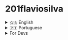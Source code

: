 # 201flaviosilva

<!-- ------ -->
<details>
  <summary>🇬🇧 English </summary>

## Description

On this website I make a presentation of my life

 - Professional experience and a biography ;
 - Some of the main projects;
 - My social networks;

## Project

- [Play](https://201flaviosilva.github.io/);
- [Bugs](https://github.com/201flaviosilva/201flaviosilva.github.io/issues);

## More
[You can check more about me here](https://github.com/201flaviosilva/201flaviosilva);

</details>

<!-- ------ -->
<details>
  <summary>🇵🇹 Portuguese </summary>

## Descrição

Neste site eu faço uma apresetação da minha vida:
 - Experiencia profissional e uma biografia;
 - Alguns dos principais projetos;
 - As minhas redes sociais;

## Projeto

- [Jogar](https://201flaviosilva.github.io/);
- [Bugs](https://github.com/201flaviosilva/201flaviosilva.github.io/issues);


## Outros
[Podes ver mais sobre mim aqui](https://github.com/201flaviosilva/201flaviosilva);

</details>

<!-- ------ -->
<details>
  <summary>For Devs</summary>

## Available Commands

| Command         | Description                                       |
| --------------- | ------------------------------------------------- |
| `npm run clear` | Delete the "build" and "out" and "dist" folder    |
| `npm install`   | Install project dependencies                      |
| `npm start`     | Build project and open web server running project |
| `npm run build` | Builds code bundle ready for production           |

</details>
